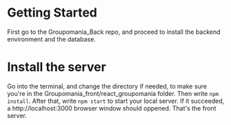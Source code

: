 # Getting Started

First go to the Groupomania_Back repo, and proceed to install the backend environment and the database.

# Install the server

Go into the terminal, and change the directory if needed, to make sure you're in the Groupomania_front/react_groupomania folder.
Then write `npm install`.
After that, write `npm start` to start your local server. If it succeeded, a http://localhost:3000 browser window should oppened. That's the front server.

